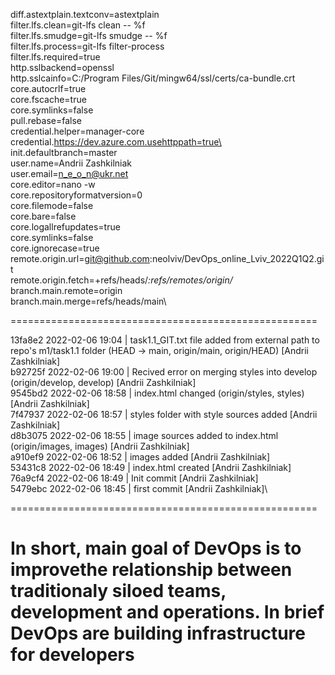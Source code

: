 diff.astextplain.textconv=astextplain\
filter.lfs.clean=git-lfs clean -- %f\
filter.lfs.smudge=git-lfs smudge -- %f\
filter.lfs.process=git-lfs filter-process\
filter.lfs.required=true\
http.sslbackend=openssl\
http.sslcainfo=C:/Program Files/Git/mingw64/ssl/certs/ca-bundle.crt\
core.autocrlf=true\
core.fscache=true\
core.symlinks=false\
pull.rebase=false\
credential.helper=manager-core\
credential.https://dev.azure.com.usehttppath=true\
init.defaultbranch=master\
user.name=Andrii Zashkilniak\
user.email=n_e_o_n@ukr.net\
core.editor=nano -w\
core.repositoryformatversion=0\
core.filemode=false\
core.bare=false\
core.logallrefupdates=true\
core.symlinks=false\
core.ignorecase=true\
remote.origin.url=git@github.com:neolviv/DevOps_online_Lviv_2022Q1Q2.git\
remote.origin.fetch=+refs/heads/*:refs/remotes/origin/*\
branch.main.remote=origin\
branch.main.merge=refs/heads/main\

=====================================================

13fa8e2 2022-02-06 19:04 | task1.1_GIT.txt file added from external path to repo's m1/task1.1 folder (HEAD -> main, origin/main, origin/HEAD) [Andrii Zashkilniak]\
b92725f 2022-02-06 19:00 | Recived error on merging styles into develop (origin/develop, develop) [Andrii Zashkilniak]\
9545bd2 2022-02-06 18:58 | index.html changed (origin/styles, styles) [Andrii Zashkilniak]\
7f47937 2022-02-06 18:57 | styles folder with style sources added [Andrii Zashkilniak]\
d8b3075 2022-02-06 18:55 | image sources added to index.html (origin/images, images) [Andrii Zashkilniak]\
a910ef9 2022-02-06 18:52 | images added [Andrii Zashkilniak]\
53431c8 2022-02-06 18:49 | index.html created [Andrii Zashkilniak]\
76a9cf4 2022-02-06 18:49 | Init commit [Andrii Zashkilniak]\
5479ebc 2022-02-06 18:45 | first commit [Andrii Zashkilniak]\

=====================================================

# In short, main goal of DevOps is to improvethe relationship between traditionaly siloed teams, development and operations. In brief DevOps are building infrastructure for developers

